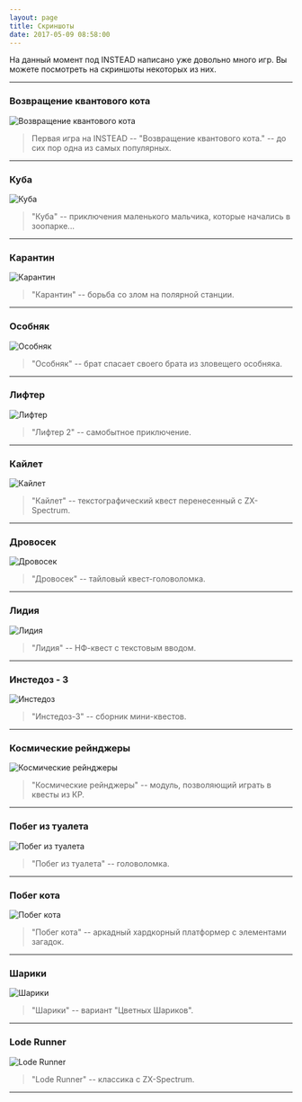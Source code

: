 ```yaml
---
layout: page
title: Скриншоты
date: 2017-05-09 08:58:00
---
```

На данный момент под INSTEAD написано уже довольно много игр.
Вы можете посмотреть на скриншоты некоторых из них.

- - -
### Возвращение квантового кота

![Возвращение квантового кота](/screenshots/cat1.jpg)

> Первая игра на INSTEAD -- "Возвращение квантового кота." -- до сих пор одна из самых популярных.

- - -
### Куба

![Куба](/screenshots/cuba.jpg)

> "Куба" -- приключения маленького мальчика, которые начались в зоопарке...

- - -
### Карантин

![Карантин](/screenshots/quarantine.jpg)

> "Карантин" -- борьба со злом на полярной станции.

- - -
### Особняк

![Особняк](/screenshots/mansion.jpg)

> "Особняк" -- брат спасает своего брата из зловещего особняка.

- - -
### Лифтер

![Лифтер](/screenshots/lifter.jpg)

> "Лифтер 2" -- самобытное приключение.

- - -
### Кайлет

![Кайлет](/screenshots/kayleth.jpg)

> "Кайлет" -- текстографический квест перенесенный с ZX-Spectrum.

- - -
### Дровосек

![Дровосек](/screenshots/woodcutter.jpg)

> "Дровосек" -- тайловый квест-головоломка.

- - -
### Лидия

![Лидия](/screenshots/lydia.jpg)

> "Лидия" -- НФ-квест с текстовым вводом.

- - -
### Инстедоз - 3

![Инстедоз](/screenshots/insteadose.jpg)

> "Инстедоз-3" -- сборник мини-квестов.

- - -
### Космические рейнджеры

![Космические рейнджеры](/screenshots/rangers.jpg)

> "Космические рейнджеры" -- модуль, позволяющий играть в квесты из КР.

- - -
### Побег из туалета

![Побег из туалета](/screenshots/toilet.jpg)

> "Побег из туалета" -- головоломка.

- - -
### Побег кота

![Побег кота](/screenshots/catesc.jpg)

> "Побег кота" -- аркадный хардкорный платформер с элементами загадок.

- - -
### Шарики

![Шарики](/screenshots/ilines.jpg)

> "Шарики" -- вариант "Цветных Шариков".

- - -
### Lode Runner

![Lode Runner](/screenshots/loderunner.jpg)

> "Lode Runner" -- классика с ZX-Spectrum.

- - -
